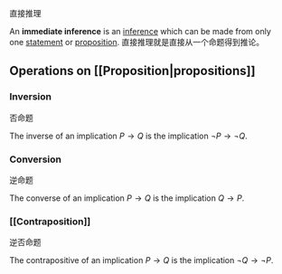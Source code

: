 直接推理

An **immediate inference** is an [inference](https://en.wikipedia.org/wiki/Inference "Inference") which can be made from only one [statement](https://en.wiktionary.org/wiki/statement "wikt:statement") or [proposition](https://en.wikipedia.org/wiki/Proposition "Proposition").
直接推理就是直接从一个命题得到推论。


## Operations on [[Proposition|propositions]]

### Inversion
否命题

The inverse of an implication $P \to Q$ is the implication $\neg P \to \neg Q$.

### Conversion
逆命题

The converse of an implication $P \to Q$ is the implication $Q \to P$.

### [[Contraposition]]
逆否命题

The contrapositive of an implication $P \to Q$ is the implication $\neg Q \to \neg P$.